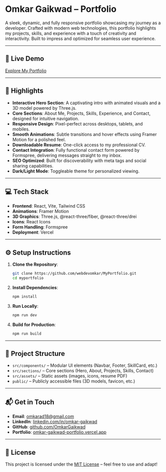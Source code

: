 # Omkar Gaikwad – Portfolio

A sleek, dynamic, and fully responsive portfolio showcasing my journey as a developer. Crafted with modern web technologies, this portfolio highlights my projects, skills, and experience with a touch of creativity and interactivity. Built to impress and optimized for seamless user experience.

---

## 🌟 Live Demo
[Explore My Portfolio](https://omkardevportfolio.vercel.app/)

---

## 🎨 Highlights
- **Interactive Hero Section**: A captivating intro with animated visuals and a 3D model powered by Three.js.
- **Core Sections**: About Me, Projects, Skills, Experience, and Contact, designed for intuitive navigation.
- **Responsive Design**: Pixel-perfect across desktops, tablets, and mobiles.
- **Smooth Animations**: Subtle transitions and hover effects using Framer Motion for a polished feel.
- **Downloadable Resume**: One-click access to my professional CV.
- **Contact Integration**: Fully functional contact form powered by Formspree, delivering messages straight to my inbox.
- **SEO Optimized**: Built for discoverability with meta tags and social sharing capabilities.
- **Dark/Light Mode**: Toggleable theme for personalized viewing.

---

## 💻 Tech Stack
- **Frontend**: React, Vite, Tailwind CSS
- **Animations**: Framer Motion
- **3D Graphics**: Three.js, @react-three/fiber, @react-three/drei
- **Icons**: React Icons
- **Form Handling**: Formspree
- **Deployment**: Vercel

---

## ⚙️ Setup Instructions

1. **Clone the Repository**:
   ```bash
   git clone https://github.com/webdevomkar/MyPortfolio.git
   cd myportfolio
   ```
2. **Install Dependencies**:
   ```bash
   npm install
   ```
3. **Run Locally**:
   ```bash
   npm run dev
   ```
4. **Build for Production**:
   ```bash
   npm run build
   ```

---

## 📁 Project Structure
- `src/components/` – Modular UI elements (Navbar, Footer, SkillCard, etc.)
- `src/sections/` – Core sections (Hero, About, Projects, Skills, Contact)
- `src/assets/` – Static assets (images, icons, resume PDF)
- `public/` – Publicly accessible files (3D models, favicon, etc.)

---

## 📬 Get in Touch
- **Email**: omkarad18@gmail.com
- **LinkedIn**: [linkedin.com/in/omkar-gaikwad](https://www.linkedin.com/in/omkar-gaikwad-236455293/)
- **GitHub**: [github.com/OmkarGaikwad](https://github.com/webdevomkar)
- **Portfolio**: [omkar-gaikwad-portfolio.vercel.app](https://omkardevportfolio.vercel.app/)

---

## 📜 License
This project is licensed under the [MIT License](LICENSE) – feel free to use and adapt!
